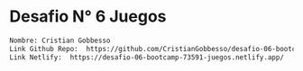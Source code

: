 # Desafio N° 6 Juegos

```sh   
Nombre: Cristian Gobbesso
Link Github Repo:  https://github.com/CristianGobbesso/desafio-06-bootcamp-73591-juegos.git
Link Netlify:  https://desafio-06-bootcamp-73591-juegos.netlify.app/
```
